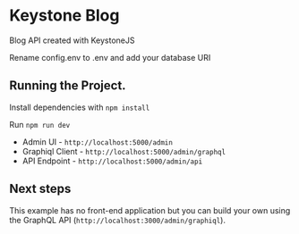 # Keystone Blog

Blog API created with KeystoneJS

Rename config.env to .env and add your database URI

## Running the Project.

Install dependencies with `npm install`

Run `npm run dev`

* Admin UI - `http://localhost:5000/admin`
* Graphiql Client - `http://localhost:5000/admin/graphql`
* API Endpoint - `http://localhost:5000/admin/api`


## Next steps

This example has no front-end application but you can build your own using the GraphQL API (`http://localhost:3000/admin/graphiql`).
